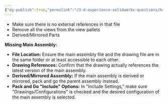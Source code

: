 ```yaml
---
{"dg-publish":true,"permalink":"/3-d-experience-solidworks-questions/how-to-remove-unwanted-files-in-solidworks-in-pack-and-go-and-missing-files/","dgPassFrontmatter":true}
---
```



- Make sure there is no external references in that file
- Remove all the views from the view pallets
- Derived/Mirrored Parts


**Missing Main Assembly:**

- **File Location:** Ensure the main assembly file and the drawing file are in the same folder or at least accessible to each other.
- **Drawing References:** Confirm that the drawing actually references the latest version of the main assembly.
- **Derived/Mirrored Assembly:** If the main assembly is derived or mirrored, pack and go the parent assembly instead.
- **Pack and Go "Include" Options:** In "Include Settings," make sure "Drawings/Configurations" is checked and the desired configuration of the main assembly is selected.